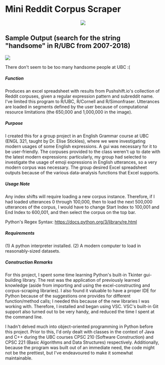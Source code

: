 # Mini Reddit Corpus Scraper
<p align="center">
<img src=https://user-images.githubusercontent.com/78244259/174459056-5669b65e-40b9-44c5-b6bb-227a41590342.png>

</p>

## Sample Output (search for the string "handsome" in R/UBC from 2007-2018)
<p align="left">
<img src=https://user-images.githubusercontent.com/78244259/116946614-73bae280-ac2f-11eb-9e45-c23ce137094b.png>
</p>

There don't seem to be too many handsome people at UBC :(

##### Function
Produces an excel spreadsheet with results from Pushshift.io's collection of Reddit corpuses, given a regular expression pattern and subreddit name.  I've limited this program to R/UBC, R/Cornell and R/Simonfraser.  Utterances are loaded in segments defined by the user because of computational resource limitations (the 650,000 and 1,000,000 in the image).

##### Purpose
I created this for a group project in an English Grammar course at UBC (ENGL 321, taught by Dr. Elise Stickles), where we were investigating modern usages of some English expressions.   A gui was necessary for it to be user-friendly.  The corpuses provided to the class weren't up to date with the latest modern expressions: particularly, my group had selected to investigate the usage of emoji expressions in English utterances, so a very modern corpus was necessary.  The group desired Excel spreadsheet outputs because of the various data-analysis functions that Excel supports.

##### Usage Note 
Any index shifts will require loading a new corpus instance.  Therefore, if I had loaded utterances 0 through 100,000, then to load the next 500,000 utterances of the corpus, I would have to change Start Index to 100,001 and End Index to 600,001, and then select the corpus on the top bar.

Python's Regex Syntax: https://docs.python.org/3/library/re.html

##### Requirements
(1) A python interpreter installed.
(2) A modern computer to load in reasonably-sized datasets.

##### Construction Remarks
For this project, I spent some time learning Python's built-in Tkinter gui-building library.  The rest was the application of previously learned knowledge (aside from importing and using the excel-constructing and corpus-scraping libraries).  I also found it valuable to have a proper IDE for Python because of the suggestions one provides for different function/method calls; I needed this because of the new libraries I was working with.  Therefore, I installed and began using VSC.  VSC's built-in Git support also turned out to be very handy, and reduced the time I spent at the command line.

I hadn't delved much into object-oriented programming in Python before this project.  Prior to this, I'd only dealt with classes in the context of Java and C++ during the UBC courses CPSC 210 (Software Construction) and CPSC 221 (Basic Algorithms and Data Structures) respectively.  Additionally, because the program was built out of an immediate need, the code might not be the prettiest, but I've endeavoured to make it somewhat maintainable.
